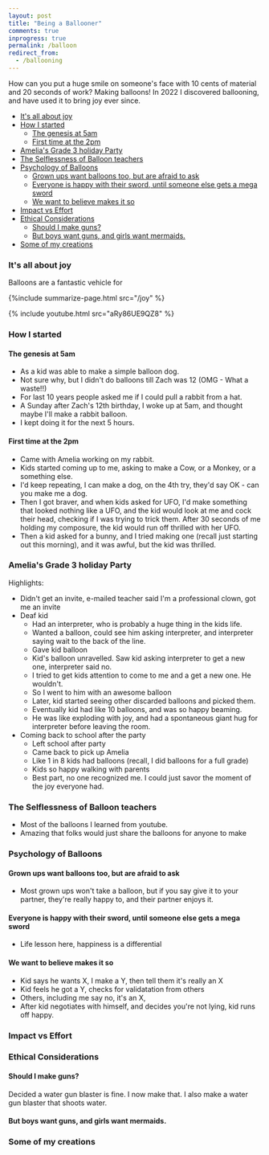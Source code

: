 ```yaml
---
layout: post
title: "Being a Ballooner"
comments: true
inprogress: true
permalink: /balloon
redirect_from:
  - /ballooning
---
```


How can you put a huge smile on someone's face with 10 cents of material and 20 seconds of work? Making balloons! In 2022 I discovered ballooning, and have used it to bring joy ever since.

<!-- prettier-ignore-start -->
<!-- vim-markdown-toc GFM -->

- [It's all about joy](#its-all-about-joy)
- [How I started](#how-i-started)
    - [The genesis at 5am](#the-genesis-at-5am)
    - [First time at the 2pm](#first-time-at-the-2pm)
- [Amelia's Grade 3 holiday Party](#amelias-grade-3-holiday-party)
- [The Selflessness of Balloon teachers](#the-selflessness-of-balloon-teachers)
- [Psychology of Balloons](#psychology-of-balloons)
    - [Grown ups want balloons too, but are afraid to ask](#grown-ups-want-balloons-too-but-are-afraid-to-ask)
    - [Everyone is happy with their sword, until someone else gets a mega sword](#everyone-is-happy-with-their-sword-until-someone-else-gets-a-mega-sword)
    - [We want to believe makes it so](#we-want-to-believe-makes-it-so)
- [Impact vs Effort](#impact-vs-effort)
- [Ethical Considerations](#ethical-considerations)
    - [Should I make guns?](#should-i-make-guns)
    - [But boys want guns, and girls want mermaids.](#but-boys-want-guns-and-girls-want-mermaids)
- [Some of my creations](#some-of-my-creations)

<!-- vim-markdown-toc -->
<!-- prettier-ignore-end -->

### It's all about joy

Balloons are a fantastic vehicle for

{%include summarize-page.html src="/joy" %}

{% include youtube.html src="aRy86UE9QZ8" %}

### How I started

#### The genesis at 5am

- As a kid was able to make a simple balloon dog.
- Not sure why, but I didn't do balloons till Zach was 12 (OMG - What a waste!!)
- For last 10 years people asked me if I could pull a rabbit from a hat.
- A Sunday after Zach's 12th birthday, I woke up at 5am, and thought maybe I'll make a rabbit balloon.
- I kept doing it for the next 5 hours.

#### First time at the 2pm

- Came with Amelia working on my rabbit.
- Kids started coming up to me, asking to make a Cow, or a Monkey, or a something else.
- I'd keep repeating, I can make a dog, on the 4th try, they'd say OK - can you make me a dog.
- Then I got braver, and when kids asked for UFO, I'd make something that looked nothing like a UFO, and the kid would look at me and cock their head, checking if I was trying to trick them. After 30 seconds of me holding my composure, the kid would run off thrilled with her UFO.
- Then a kid asked for a bunny, and I tried making one (recall just starting out this morning), and it was awful, but the kid was thrilled.


### Amelia's Grade 3 holiday Party

Highlights:

*  Didn't get an invite, e-mailed teacher said I'm a professional clown, got me an invite
*  Deaf kid
    * Had an interpreter, who is probably a huge thing in the kids life.
    * Wanted a balloon, could see him asking interpreter, and interpreter saying wait to the back of the line.
    * Gave kid balloon
    * Kid's balloon unravelled. Saw kid asking interpreter to get a new one, interpreter said no.
    * I tried to get  kids attention to come to me and a get a new one. He wouldn't.
    * So I went to him with an awesome balloon
    * Later, kid started seeing other discarded balloons and picked them.
    * Eventually kid had like 10 balloons, and was so happy beaming.
    * He was like exploding with joy, and had a spontaneous giant hug for interpreter before leaving the room.
* Coming back to school after the party
    * Left school after party
    * Came back to pick up Amelia
    * Like 1 in 8 kids had balloons (recall, I did balloons for a full grade)
    * Kids so happy walking with parents
    * Best part, no one recognized me. I could just savor the moment of the joy everyone had.


### The Selflessness of Balloon teachers

* Most of the balloons I learned from youtube.
* Amazing that folks would just share the balloons for anyone to make


### Psychology of Balloons

#### Grown ups want balloons too, but are afraid to ask

* Most grown ups won't take a balloon, but if you say give it to your partner, they're really happy to, and their partner enjoys it.

#### Everyone is happy with their sword, until someone else gets a mega sword

* Life lesson here, happiness is a differential

#### We want to believe makes it so

* Kid says he wants X, I make a Y, then tell them it's really an X
* Kid feels he got a Y, checks for validatation from others
* Others, including me say no, it's an X,
* After kid negotiates with himself, and decides you're not lying, kid runs off happy.

### Impact vs Effort

### Ethical Considerations

#### Should I make guns?

Decided a water gun blaster is fine. I now make that. I also make a water gun blaster that shoots water.

#### But boys want guns, and girls want mermaids.


### Some of my creations
